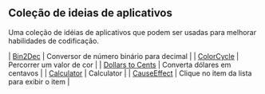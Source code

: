 ## Coleção de ideias de aplicativos

Uma coleção de idéias de aplicativos que podem ser usadas para melhorar habilidades de codificação.

| [Bin2Dec](https://github.com/Elisangelamsilva/projects-beginner/tree/master/Bin2Dec) | Conversor de número binário para decimal |
| [ColorCycle](https://github.com/Elisangelamsilva/projects-beginner/tree/master/ColorCycle) | Percorrer um valor de cor |
| [Dollars to Cents](https://github.com/Elisangelamsilva/projects-beginner/tree/master/Dollars-To-Cents-App) | Converta dólares em centavos |
| [Calculator](https://github.com/Elisangelamsilva/projects-beginner/tree/master/calculator) | Calculator |
| [CauseEffect](https://github.com/Elisangelamsilva/projects-beginner/tree/master/causeEffect) | Clique no item da lista para exibir o item |

